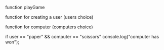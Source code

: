 
function playGame

function for creating a user (users choice)

function for computer (computers choice)

if user == "paper" && computer == "scissors"
console.log("computer has won");
